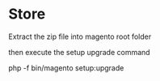 # Store

Extract the zip file into magento root folder

then execute the setup upgrade command      

php -f bin/magento setup:upgrade    

